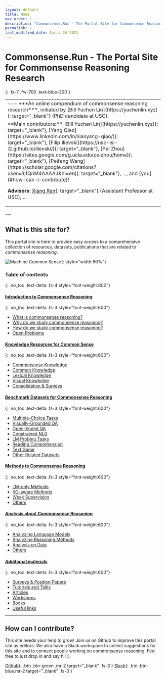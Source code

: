 ```yaml
---
layout: default
title: Home
nav_order: 1
description: "Commonsense.Run - The Portal Site for Commonsense Reasoning Research"
permalink: /
last_modified_date: April 24 2021
---
```


# Commonsense.Run - The Portal Site for Commonsense Reasoning Research
{: .fs-7 .fw-700 .text-blue-300 }

<table>
<tr><td markdown="block" class="fs-4">
--- ***An online compendium of commonsense reasoning research***, initiated by [Bill Yuchen Lin](https://yuchenlin.xyz){: target="_blank"} (PhD candidate at USC).
</td></tr>
<tr><td markdown="block" class="fs-4">
**Main contributors:** [Bill Yuchen Lin](https://yuchenlin.xyz){: target="_blank"}, [Yang Qiao](https://www.linkedin.com/in/xiaoyang-qiao/){: target="_blank"}, [Filip Ilievski](https://usc-isi-i2.github.io/ilievski/){: target="_blank"}, [Pei Zhou](https://sites.google.com/g.ucla.edu/peizhou/home){: target="_blank"}, [Peifeng Wang](https://scholar.google.com/citations?user=3jfQnM4AAAAJ&hl=en){: target="_blank"}, ..., and [you](#how-can-i-contribute)!

**Advisors:** [Xiang Ren](http://ink-ron.usc.edu/xiangren/){: target="_blank"} (Assistant Professor at USC),  ...
</td></tr>
</table>
---

## What is this site for?
This portal site is here to provide easy access to a comprehensive collection of resources, datasets, publications that are related to *commonsense reasoning*. 


![Machine Common Sense](https://www.darpa.mil/DDM_Gallery/teaching-machines-619-316.jpg){: style="width:60%"}



### Table of contents
{: .no_toc .text-delta .fs-4 style="font-weight:800"}

#### [Introduction to Commonsense Reasoning](/intro)
{: .no_toc .text-delta .fs-3 style="font-weight:600"}
<ul id="markdown-toc"> <li><a href="/intro#what-is-commonsense-reasoning" id="markdown-toc-what-is-commonsense-reasoning">What is commonsense reasoning?</a></li> <li><a href="/intro#why-do-we-study-commonsense-reasoning" id="markdown-toc-why-do-we-study-commonsense-reasoning">Why do we study commonsense reasoning?</a></li> <li><a href="/intro#how-do-we-study-commonsense-reasoning" id="markdown-toc-how-do-we-study-commonsense-reasoning">How do we study commonsense reasoning?</a></li> <li><a href="/intro#open-problems" id="markdown-toc-open-problems">Open Problems</a></li> </ul>

#### [Knowledge Resources for Common Sense](/resources)
{: .no_toc .text-delta .fs-3 style="font-weight:600"}
<ul id="markdown-toc"> <li><a href="/resources#commonsense-knowledge" id="markdown-toc-commonsense-knowledge">Commonsense Knowledge</a></li> <li><a href="/resources#common-knowledge" id="markdown-toc-common-knowledge">Common Knowledge</a></li> <li><a href="/resources#lexical-knowledge" id="markdown-toc-lexical-knowledge">Lexical Knowledge</a></li> <li><a href="/resources#visual-knowledge" id="markdown-toc-visual-knowledge">Visual Knowledge</a></li> <li><a href="/resources#consolidation--surveys" id="markdown-toc-consolidation--surveys">Consolidation &amp; Surveys</a></li> </ul>

#### [Benchmark Datasets for Commonsense Reasoning](/datasets)
{: .no_toc .text-delta .fs-3 style="font-weight:600"}
<ul id="markdown-toc"> <li><a href="/datasets#multiple-choice-tasks" id="markdown-toc-multiple-choice-tasks">Multiple-Choice Tasks</a></li> <li><a href="/datasets#visually-grounded-qa" id="markdown-toc-visually-grounded-qa">Visually-Grounded QA</a></li> <li><a href="/datasets#open-ended-qa" id="markdown-toc-open-ended-qa">Open-Ended QA</a></li> <li><a href="/datasets#constrained-nlg" id="markdown-toc-constrained-nlg">Constrained NLG</a></li> <li><a href="/datasets#lm-probing-tasks" id="markdown-toc-lm-probing-tasks">LM Probing Tasks</a></li> <li><a href="/datasets#reading-comprehension" id="markdown-toc-reading-comprehension">Reading Comprehension</a></li> <li><a href="/datasets#text-game" id="markdown-toc-text-game">Text Game</a></li> <li><a href="/datasets#other-related-datasets" id="markdown-toc-other-related-datasets">Other Related Datasets</a></li> </ul>



#### [Methods to Commonsense Reasoning](/methods)
{: .no_toc .text-delta .fs-3 style="font-weight:600"}
<ul id="markdown-toc"> <li><a href="/methods#lm-only-methods" id="markdown-toc-lm-only-methods">LM-only Methods</a></li> <li><a href="/methods#kg-aware-methods" id="markdown-toc-kg-aware-methods">KG-aware Methods</a></li> <li><a href="/methods#weak-supervision" id="markdown-toc-weak-supervision">Weak Supervision</a></li> <li><a href="/methods#others" id="markdown-toc-others">Others</a></li> </ul>

#### [Analysis about Commonsense Reasoning](/analysis)
{: .no_toc .text-delta .fs-3 style="font-weight:600"}
<ul id="markdown-toc"> <li><a href="/analysis#analyzing-language-models" id="markdown-toc-analyzing-language-models">Analyzing Language Models</a></li> <li><a href="/analysis#analyzing-reasoning-methods" id="markdown-toc-analyzing-reasoning-methods">Analyzing Reasoning Methods</a></li> <li><a href="/analysis#analysis-on-data" id="markdown-toc-analysis-on-data">Analysis on Data</a></li> <li><a href="/analysis#others" id="markdown-toc-others">Others</a></li> </ul>

#### [Additional materials](/misc)
{: .no_toc .text-delta .fs-3 style="font-weight:600"}
<ul id="markdown-toc"> <li><a href="/misc#surveys--position-papers" id="markdown-toc-surveys--position-papers">Surveys &amp; Position Papers</a></li> <li><a href="/misc#tutorials-and-talks" id="markdown-toc-tutorials-and-talks">Tutorials and Talks</a></li> <li><a href="/misc#articles" id="markdown-toc-articles">Articles</a></li> <li><a href="/misc#workshops" id="markdown-toc-workshops">Workshops</a></li> <li><a href="/misc#books" id="markdown-toc-books">Books</a></li> <li><a href="/misc#useful-links" id="markdown-toc-useful-links">Useful links</a></li> </ul>

---

## How can I contribute?
This site needs your help to grow! 
Join us on Github to improve this portal site as editors. We also have a Slack workspace to collect suggestions for this site and to connect people working on commonsense reasoning. Feel free to just drop in and say hi! :)

[Github](https://github.com/OpenCommonSense/CommonSensePortalSite){: .btn .btn-green .mr-2 target="_blank" .fs-3 }  [Slack](https://join.slack.com/t/opencommonsense/shared_invite/zt-odc5euyf-HXyMjROwwsH2wbc0poCAFg){: .btn .btn-blue.mr-2 target="_blank" .fs-3 } 

 

<!-- **Cited as**
```bib
@article{commonsenserun,
  title   = "An Online Compendium for Commonsense Reasoning Research.",
  author  = "Lin, Bill Yuchen and Qiao, Yang and Ilievski, Filip and Zhou, Pei and Wang, Peifeng and Ren, Xiang", 
  journal = "commonsense.run",
  year    = "2021",
  url     = "https://commonsense.run"
}
``` --> 
<!-- used for generating the html -->